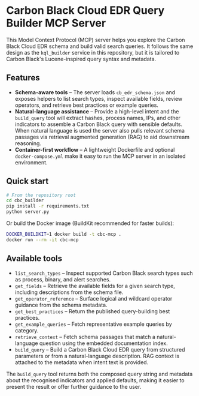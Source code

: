 # Carbon Black Cloud EDR Query Builder MCP Server

This Model Context Protocol (MCP) server helps you explore the Carbon Black Cloud
EDR schema and build valid search queries. It follows the same design as the
`kql_builder` service in this repository, but it is tailored to Carbon Black's
Lucene-inspired query syntax and metadata.

## Features

- **Schema-aware tools** – The server loads `cb_edr_schema.json` and exposes
  helpers to list search types, inspect available fields, review operators, and
  retrieve best practices or example queries.
- **Natural-language assistance** – Provide a high-level intent and the
  `build_query` tool will extract hashes, process names, IPs, and other
  indicators to assemble a Carbon Black query with sensible defaults. When
  natural language is used the server also pulls relevant schema passages via
  retrieval augmented generation (RAG) to aid downstream reasoning.
- **Container-first workflow** – A lightweight Dockerfile and optional
  `docker-compose.yml` make it easy to run the MCP server in an isolated
  environment.

## Quick start

```bash
# From the repository root
cd cbc_builder
pip install -r requirements.txt
python server.py
```

Or build the Docker image (BuildKit recommended for faster builds):

```bash
DOCKER_BUILDKIT=1 docker build -t cbc-mcp .
docker run --rm -it cbc-mcp
```

## Available tools

- `list_search_types` – Inspect supported Carbon Black search types such as
  process, binary, and alert searches.
- `get_fields` – Retrieve the available fields for a given search type,
  including descriptions from the schema file.
- `get_operator_reference` – Surface logical and wildcard operator guidance
  from the schema metadata.
- `get_best_practices` – Return the published query-building best practices.
- `get_example_queries` – Fetch representative example queries by category.
- `retrieve_context` – Fetch schema passages that match a natural-language
  question using the embedded documentation index.
- `build_query` – Build a Carbon Black Cloud EDR query from structured
  parameters or from a natural-language description. RAG context is attached to
  the metadata when intent text is provided.

The `build_query` tool returns both the composed query string and metadata about
the recognised indicators and applied defaults, making it easier to present the
result or offer further guidance to the user.

